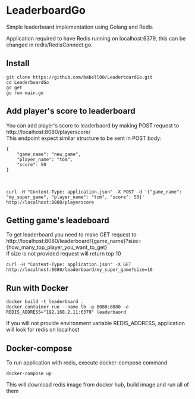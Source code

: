 # LeaderboardGo
 Simple leaderboard implementation using Golang and Redis

 Application required to have Redis running on localhost:6379, this can be changed in redis/RedisConnect.go.

## Install

    git clone https://github.com/babell00/LeaderboardGo.git
    cd LeaderboardGo
    go get
    go run main.go

## Add player's score to leaderboard
 You can add player's score to leaderbaord by making POST request to <br />
 http://localhost:8080/playerscore/ <br />
 This endpoint expect similar structure to be sent in POST body:
      
    {
    	"game_name": "new_game",
    	"player_name": "tom",
    	"score": 50
    }
<br />
    
    curl -H "Content-Type: application.json" -X POST -d '{"game_name": "my_super_game", "player_name": "tom", "score": 50}' http://localhost:8080/playerscore

## Getting game's leadeboard
 To get leaderboard you need to make GET request to  <br />
 http://localhost:8080/leaderboard/{game_name}?size={how_many_top_player_you_want_to_get} <br />
 If size is not provided request will return top 10
  
    curl -H "Content-Type: application.json" -X GET http://localhost:8080/leaderboard/my_super_game?size=10

## Run with Docker
    docker build -t leaderboard .
    docker container run --name lb -p 8080:8080 -e REDIS_ADDRESS="192.168.2.11:6379" leaderbaord
 If you will not provide environment variable REDIS_ADDRESS, application will look for redis on localhost
 
## Docker-compose
 To run application with redis, execute docker-compose command
 
    docker-compose up 
    
 This will download redis image from docker hub, build image and run all of them
